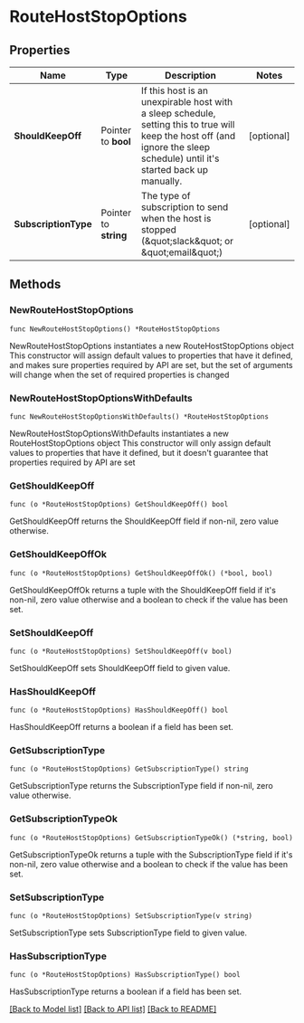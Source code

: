 # RouteHostStopOptions

## Properties

Name | Type | Description | Notes
------------ | ------------- | ------------- | -------------
**ShouldKeepOff** | Pointer to **bool** | If this host is an unexpirable host with a sleep schedule, setting this to true will keep the host off (and ignore the sleep schedule) until it&#39;s started back up manually. | [optional] 
**SubscriptionType** | Pointer to **string** | The type of subscription to send when the host is stopped (\&quot;slack\&quot; or \&quot;email\&quot;) | [optional] 

## Methods

### NewRouteHostStopOptions

`func NewRouteHostStopOptions() *RouteHostStopOptions`

NewRouteHostStopOptions instantiates a new RouteHostStopOptions object
This constructor will assign default values to properties that have it defined,
and makes sure properties required by API are set, but the set of arguments
will change when the set of required properties is changed

### NewRouteHostStopOptionsWithDefaults

`func NewRouteHostStopOptionsWithDefaults() *RouteHostStopOptions`

NewRouteHostStopOptionsWithDefaults instantiates a new RouteHostStopOptions object
This constructor will only assign default values to properties that have it defined,
but it doesn't guarantee that properties required by API are set

### GetShouldKeepOff

`func (o *RouteHostStopOptions) GetShouldKeepOff() bool`

GetShouldKeepOff returns the ShouldKeepOff field if non-nil, zero value otherwise.

### GetShouldKeepOffOk

`func (o *RouteHostStopOptions) GetShouldKeepOffOk() (*bool, bool)`

GetShouldKeepOffOk returns a tuple with the ShouldKeepOff field if it's non-nil, zero value otherwise
and a boolean to check if the value has been set.

### SetShouldKeepOff

`func (o *RouteHostStopOptions) SetShouldKeepOff(v bool)`

SetShouldKeepOff sets ShouldKeepOff field to given value.

### HasShouldKeepOff

`func (o *RouteHostStopOptions) HasShouldKeepOff() bool`

HasShouldKeepOff returns a boolean if a field has been set.

### GetSubscriptionType

`func (o *RouteHostStopOptions) GetSubscriptionType() string`

GetSubscriptionType returns the SubscriptionType field if non-nil, zero value otherwise.

### GetSubscriptionTypeOk

`func (o *RouteHostStopOptions) GetSubscriptionTypeOk() (*string, bool)`

GetSubscriptionTypeOk returns a tuple with the SubscriptionType field if it's non-nil, zero value otherwise
and a boolean to check if the value has been set.

### SetSubscriptionType

`func (o *RouteHostStopOptions) SetSubscriptionType(v string)`

SetSubscriptionType sets SubscriptionType field to given value.

### HasSubscriptionType

`func (o *RouteHostStopOptions) HasSubscriptionType() bool`

HasSubscriptionType returns a boolean if a field has been set.


[[Back to Model list]](../README.md#documentation-for-models) [[Back to API list]](../README.md#documentation-for-api-endpoints) [[Back to README]](../README.md)


